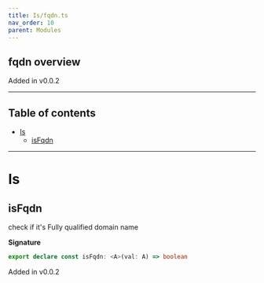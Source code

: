 ```yaml
---
title: Is/fqdn.ts
nav_order: 10
parent: Modules
---
```


## fqdn overview

Added in v0.0.2

---

<h2 class="text-delta">Table of contents</h2>

- [Is](#is)
  - [isFqdn](#isfqdn)

---

# Is

## isFqdn

check if it's Fully qualified domain name

**Signature**

```ts
export declare const isFqdn: <A>(val: A) => boolean
```

Added in v0.0.2
